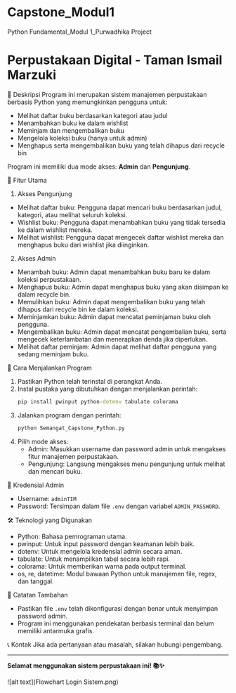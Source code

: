 # Capstone_Modul1
Python Fundamental_Modul 1_Purwadhika Project
# Perpustakaan Digital - Taman Ismail Marzuki

📖 Deskripsi
Program ini merupakan sistem manajemen perpustakaan berbasis Python yang memungkinkan pengguna untuk:
- Melihat daftar buku berdasarkan kategori atau judul
- Menambahkan buku ke dalam wishlist
- Meminjam dan mengembalikan buku
- Mengelola koleksi buku (hanya untuk admin)
- Menghapus serta mengembalikan buku yang telah dihapus dari recycle bin

Program ini memiliki dua mode akses: **Admin** dan **Pengunjung**.

📌 Fitur Utama
1. Akses Pengunjung
- Melihat daftar buku: Pengguna dapat mencari buku berdasarkan judul, kategori, atau melihat seluruh koleksi.
- Wishlist buku: Pengguna dapat menambahkan buku yang tidak tersedia ke dalam wishlist mereka.
- Melihat wishlist: Pengguna dapat mengecek daftar wishlist mereka dan menghapus buku dari wishlist jika diinginkan.

2. Akses Admin
- Menambah buku: Admin dapat menambahkan buku baru ke dalam koleksi perpustakaan.
- Menghapus buku: Admin dapat menghapus buku yang akan disimpan ke dalam recycle bin.
- Memulihkan buku: Admin dapat mengembalikan buku yang telah dihapus dari recycle bin ke dalam koleksi.
- Meminjamkan buku: Admin dapat mencatat peminjaman buku oleh pengguna.
- Mengembalikan buku: Admin dapat mencatat pengembalian buku, serta mengecek keterlambatan dan menerapkan denda jika diperlukan.
- Melihat daftar peminjam: Admin dapat melihat daftar pengguna yang sedang meminjam buku.

 🚀 Cara Menjalankan Program
1. Pastikan Python telah terinstal di perangkat Anda.
2. Instal pustaka yang dibutuhkan dengan menjalankan perintah:
   ```cmd
   pip install pwinput python-dotenv tabulate colorama
   ```
3. Jalankan program dengan perintah:
   ```cmd
   python Semangat_Capstone_Python.py
   ```
4. Pilih mode akses:
   - Admin: Masukkan username dan password admin untuk mengakses fitur manajemen perpustakaan.
   - Pengunjung: Langsung mengakses menu pengunjung untuk melihat dan mencari buku.

 🔑 Kredensial Admin
- Username: `adminTIM`
- Password: Tersimpan dalam file `.env` dengan variabel `ADMIN_PASSWORD`.

 🛠 Teknologi yang Digunakan
- Python: Bahasa pemrograman utama.
- pwinput: Untuk input password dengan keamanan lebih baik.
- dotenv: Untuk mengelola kredensial admin secara aman.
- tabulate: Untuk menampilkan tabel secara lebih rapi.
- colorama: Untuk memberikan warna pada output terminal.
- os, re, datetime: Modul bawaan Python untuk manajemen file, regex, dan tanggal.

 📌 Catatan Tambahan
- Pastikan file `.env` telah dikonfigurasi dengan benar untuk menyimpan password admin.
- Program ini menggunakan pendekatan berbasis terminal dan belum memiliki antarmuka grafis.

 📞 Kontak
Jika ada pertanyaan atau masalah, silakan hubungi pengembang.

---

**Selamat menggunakan sistem perpustakaan ini! 📚✨**

![alt text](Flowchart Login Sistem.png)
